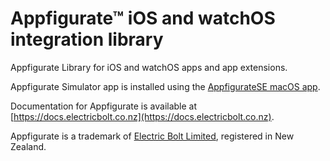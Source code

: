 # Appfigurate™ iOS and watchOS integration library

Appfigurate Library for iOS and watchOS apps and app extensions.

Appfigurate Simulator app is installed using the [AppfigurateSE macOS app](https://docs.electricbolt.co.nz/getting-started/getting-started#appfiguratese-macos-app).

Documentation for Appfigurate is available at [https://docs.electricbolt.co.nz](https://docs.electricbolt.co.nz).

Appfigurate is a trademark of [Electric Bolt Limited](https://www.electricbolt.co.nz), registered in New Zealand.
